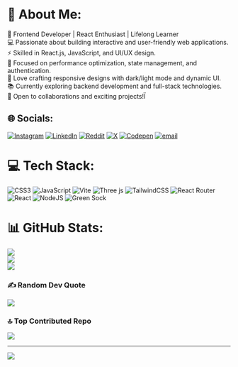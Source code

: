 # 💫 About Me:
🚀 Frontend Developer | React Enthusiast | Lifelong Learner<br>💻 Passionate about building interactive and user-friendly web applications.<br>⚡ Skilled in React.js, JavaScript, and UI/UX design.<br>🔑 Focused on performance optimization, state management, and authentication.<br>🎨 Love crafting responsive designs with dark/light mode and dynamic UI.<br>📚 Currently exploring backend development and full-stack technologies.<br>🎯 Open to collaborations and exciting projects!Ï


## 🌐 Socials:
[![Instagram](https://img.shields.io/badge/Instagram-%23E4405F.svg?logo=Instagram&logoColor=white)](https://instagram.com/__asius_) [![LinkedIn](https://img.shields.io/badge/LinkedIn-%230077B5.svg?logo=linkedin&logoColor=white)](https://linkedin.com/in/https://www.linkedin.com/in/bobby09/) [![Reddit](https://img.shields.io/badge/Reddit-%23FF4500.svg?logo=Reddit&logoColor=white)](https://reddit.com/user/_asius) [![X](https://img.shields.io/badge/X-black.svg?logo=X&logoColor=white)](https://x.com/_asius) [![Codepen](https://img.shields.io/badge/Codepen-000000?logo=codepen&logoColor=white)](https://codepen.io/asius09) [![email](https://img.shields.io/badge/Email-D14836?logo=gmail&logoColor=white)](mailto:itsmeasius@gmail.com) 

# 💻 Tech Stack:
![CSS3](https://img.shields.io/badge/css3-%231572B6.svg?style=for-the-badge&logo=css3&logoColor=white) ![JavaScript](https://img.shields.io/badge/javascript-%23323330.svg?style=for-the-badge&logo=javascript&logoColor=%23F7DF1E) ![Vite](https://img.shields.io/badge/vite-%23646CFF.svg?style=for-the-badge&logo=vite&logoColor=white) ![Three js](https://img.shields.io/badge/threejs-black?style=for-the-badge&logo=three.js&logoColor=white) ![TailwindCSS](https://img.shields.io/badge/tailwindcss-%2338B2AC.svg?style=for-the-badge&logo=tailwind-css&logoColor=white) ![React Router](https://img.shields.io/badge/React_Router-CA4245?style=for-the-badge&logo=react-router&logoColor=white) ![React](https://img.shields.io/badge/react-%2320232a.svg?style=for-the-badge&logo=react&logoColor=%2361DAFB) ![NodeJS](https://img.shields.io/badge/node.js-6DA55F?style=for-the-badge&logo=node.js&logoColor=white) ![Green Sock](https://img.shields.io/badge/green%20sock-88CE02?style=for-the-badge&logo=greensock&logoColor=white)
# 📊 GitHub Stats:
![](https://github-readme-stats.vercel.app/api?username=asius09&theme=github_dark_dimmed&hide_border=true&include_all_commits=true&count_private=true)<br/>
![](https://nirzak-streak-stats.vercel.app/?user=asius09&theme=github_dark_dimmed&hide_border=true)<br/>
![](https://github-readme-stats.vercel.app/api/top-langs/?username=asius09&theme=github_dark_dimmed&hide_border=true&include_all_commits=true&count_private=true&layout=compact)

### ✍️ Random Dev Quote
![](https://quotes-github-readme.vercel.app/api?type=horizontal&theme=radical)

### 🔝 Top Contributed Repo
![](https://github-contributor-stats.vercel.app/api?username=asius09&limit=5&theme=dark&combine_all_yearly_contributions=true)

---
[![](https://visitcount.itsvg.in/api?id=asius09&icon=0&color=0)](https://visitcount.itsvg.in)

<!-- Proudly created with GPRM ( https://gprm.itsvg.in ) -->
